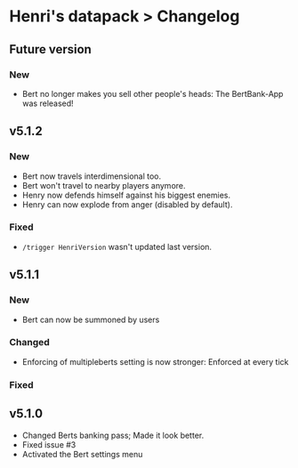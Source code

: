 # Henri's datapack > Changelog

## Future version
### New
- Bert no longer makes you sell other people's heads: The BertBank-App was released!
## v5.1.2
### New
- Bert now travels interdimensional too.
- Bert won't travel to nearby players anymore.
- Henry now defends himself against his biggest enemies.
- Henry can now explode from anger (disabled by default).
### Fixed
- `/trigger HenriVersion` wasn't updated last version.
## v5.1.1
### New
- Bert can now be summoned by users
### Changed
- Enforcing of multipleberts setting is now stronger: Enforced at every tick
### Fixed

## v5.1.0

- Changed Berts banking pass; Made it look better.
- Fixed issue #3
- Activated the Bert settings menu
